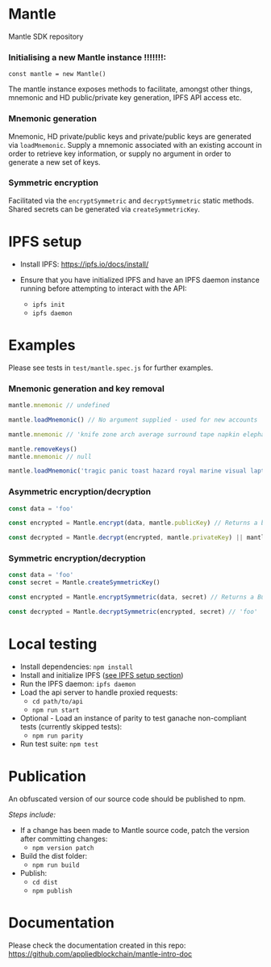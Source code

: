 # Mantle

Mantle SDK repository

### Initialising a new Mantle instance !!!!!!!:

`const mantle = new Mantle()`

The mantle instance exposes methods to facilitate, amongst other things, mnemonic and HD public/private key generation, IPFS API access etc.

### Mnemonic generation

Mnemonic, HD private/public keys and private/public keys are generated via `loadMnemonic`. Supply a mnemonic associated with an existing account in order to retrieve key information, or supply no argument in order to generate a new set of keys.

### Symmetric encryption

Facilitated via the `encryptSymmetric` and `decryptSymmetric` static methods. Shared secrets can be generated via `createSymmetricKey`.

# IPFS setup

- Install IPFS: https://ipfs.io/docs/install/

- Ensure that you have initialized IPFS and have an IPFS daemon instance running before attempting to interact with the API:

    - `ipfs init`
    - `ipfs daemon`


# Examples

Please see tests in `test/mantle.spec.js` for further examples.

### Mnemonic generation and key removal

```js
mantle.mnemonic // undefined

mantle.loadMnemonic() // No argument supplied - used for new accounts

mantle.mnemonic // 'knife zone arch average surround tape napkin elephant share fuel jeans false'

mantle.removeKeys()
mantle.mnemonic // null

mantle.loadMnemonic('tragic panic toast hazard royal marine visual laptop salmon guard finger upper') // Mnemonc supplied - should be used to load existing keys
```

### Asymmetric encryption/decryption

```js
const data = 'foo'

const encrypted = Mantle.encrypt(data, mantle.publicKey) // Returns a buffer

const decrypted = Mantle.decrypt(encrypted, mantle.privateKey) || mantle.decrypt(encrypted) // 'foo'
```

### Symmetric encryption/decryption

```js
const data = 'foo'
const secret = Mantle.createSymmetricKey()

const encrypted = Mantle.encryptSymmetric(data, secret) // Returns a Buffer

const decrypted = Mantle.decryptSymmetric(encrypted, secret) // 'foo'
```

# Local testing

- Install dependencies: `npm install`
- Install and initialize IPFS ([see IPFS setup section](#ipfs-setup))
- Run the IPFS daemon: `ipfs daemon`
- Load the api server to handle proxied requests: 
    - `cd path/to/api`
    - `npm run start`
- Optional - Load an instance of parity to test ganache non-compliant tests (currently skipped tests):
    - `npm run parity`
- Run test suite: `npm test`

# Publication

An obfuscated version of our source code should be published to npm.

*Steps include:*
- If a change has been made to Mantle source code, patch the version after committing changes:
  - `npm version patch`
- Build the dist folder:
  - `npm run build`
- Publish:
  - `cd dist`
  - `npm publish`

# Documentation

Please check the documentation created in this repo: https://github.com/appliedblockchain/mantle-intro-doc
